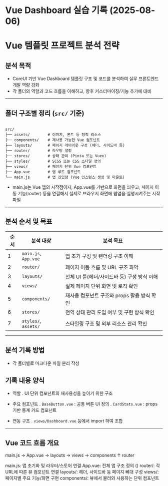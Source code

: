 # Vue Dashboard 실습 기록 (2025-08-06)

# Vue 템플릿 프로젝트 분석 전략

## 분석 목적

- CoreUI 기반 Vue Dashboard 템플릿 구조 및 코드를 분석하여 실무 프론트엔드 개발 역량 강화
- 각 폴더의 역할과 코드 흐름을 이해하고, 향후 커스터마이징/기능 추가에 대비

---

## 폴더 구조별 정리 (`src/` 기준)

```plaintext

src/
├── assets/        # 이미지, 폰트 등 정적 리소스
├── components/    # 재사용 가능한 Vue 컴포넌트
├── layouts/       # 페이지 레이아웃 구성 (헤더, 사이드바 등)
├── router/        # 라우팅 설정
├── stores/        # 상태 관리 (Pinia 또는 Vuex)
├── styles/        # SCSS 또는 CSS 스타일 정의
├── views/         # 페이지 단위 Vue 컴포넌트
├── App.vue        # 앱 루트 컴포넌트
└── main.js        # 앱 진입점 (Vue 인스턴스 생성 및 마운트)

```

* main.js는 Vue 앱의 시작점이자, App.vue를 기반으로 화면을 띄우고, 페이지 이동 기능(router) 등을 연결해서 실제로 브라우저 화면에 웹앱을 실행시켜주는 시작 파일

---

## 분석 순서 및 목표

| 순서 | 분석 대상                | 분석 목표                       |
| -- | -------------------- | --------------------------- |
| 1  | `main.js`, `App.vue` | 앱 초기 구성 및 렌더링 구조 이해         |
| 2  | `router/`            | 페이지 이동 흐름 및 URL 구조 파악       |
| 3  | `layouts/`           | 전체 UI 틀(헤더/사이드바 등) 구성 방식 이해 |
| 4  | `views/`             | 실제 페이지 단위 화면 및 로직 확인        |
| 5  | `components/`        | 재사용 컴포넌트 구조와 props 활용 방식 확인 |
| 6  | `stores/`            | 전역 상태 관리 도입 여부 및 구현 방식 확인   |
| 7  | `styles/`, `assets/` | 스타일링 구조 및 외부 리소스 관리 확인      |

---

## 분석 기록 방법

- 각 폴더별로 마크다운 파일 분리 작성

## 기록 내용 양식

- 역할
   . UI 단위 컴포넌트의 재사용성을 높이기 위한 구조

- 주요 컴포넌트
   . `BaseButton.vue` : 공통 버튼 UI 정의
   . `CardStats.vue` : props 기반 통계 카드 컴포넌트

- 연동 구조
   . `views/Dashboard.vue` 등에서 import 하여 조합

---

## Vue 코드 흐름 개요

main.js → App.vue → layouts → views → components
                    ↑
                 router

main.js: 앱 초기화 및 라우터/스토어 연결
App.vue: 전체 앱 구조 정의 (<router-view />)
router/: 각 URL에 따른 뷰 컴포넌트 연결
layouts/: 헤더, 사이드바 등 페이지 뼈대 구성
views/: 페이지별 주요 기능/화면 구현
components/: 뷰에서 불러와 사용하는 단위 컴포넌트
